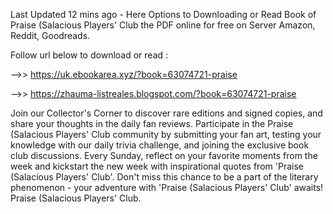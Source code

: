 Last Updated 12 mins ago - Here Options to Downloading or Read Book of Praise (Salacious Players' Club the PDF online for free on Server Amazon, Reddit, Goodreads.
 
Follow url below to download or read :
 
-->> https://uk.ebookarea.xyz/?book=63074721-praise
 
-->> https://zhauma-listreales.blogspot.com/?book=63074721-praise
 
Join our Collector's Corner to discover rare editions and signed copies, and share your thoughts in the daily fan reviews.
Participate in the Praise (Salacious Players' Club community by submitting your fan art, testing your knowledge with our daily trivia challenge, and joining the exclusive book club discussions.
Every Sunday, reflect on your favorite moments from the week and kickstart the new week with inspirational quotes from 'Praise (Salacious Players' Club'. Don't miss this chance to be a part of the literary phenomenon - your adventure with 'Praise (Salacious Players' Club' awaits! Praise (Salacious Players' Club.

